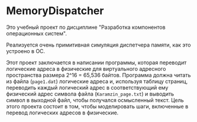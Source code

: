 # MemoryDispatcher

Это учебный проект по дисциплине "Разработка компонентов операционных систем".

Реализуется очень примитивная симуляция диспетчера памяти, как это устроено в ОС.

Этот проект заключается в написании программы, которая переводит логические адреса в физические для виртуального адресного пространства размера 2^16 = 65,536 байтов. Программа должна читать из файла (`page1.dat`) логические адреса и, используя таблицу страниц, переводить каждый логический адрес в соответствующий ему физический адрес символа файла (`Karamzin_page.txt`) и выводить символ в выходной файл, чтобы получался осмысленный текст. Цель  этого проекта состоит в том, чтобы моделировать шаги, включенные в перевод логических адресов в физические.
